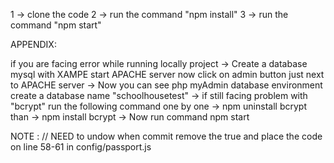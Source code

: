 1 -> clone the code 
2 -> run the command "npm install"
3 -> run the command "npm start"


APPENDIX:

if you are facing error while running locally project 
-> Create a database mysql with XAMPE start APACHE server now click on admin button just next to APACHE server 
-> Now you can see php myAdmin database environment create a database name "schoolhousetest"
-> if still facing problem with "bcrypt" run the following command one by one 
    -> npm uninstall bcrypt 
    than 
    -> npm install bcrypt
-> Now run command npm start

 
NOTE : 
// NEED to undow when commit remove the true and place the code on line 58-61 in config/passport.js

